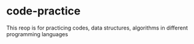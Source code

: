 # code-practice
This reop is for practicing codes, data structures, algorithms in different programming languages
